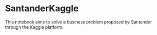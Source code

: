 # SantanderKaggle
This notebook aims to solve a business problem proposed by Santander through the Kaggle platform.
